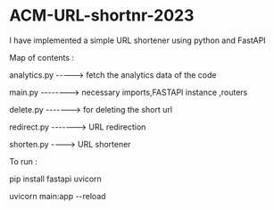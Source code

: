 # ACM-URL-shortnr-2023

I have implemented a simple URL shortener using python and FastAPI

Map of contents : 

analytics.py -----> fetch the analytics data of the code

main.py --------> necessary imports,FASTAPI instance ,routers

delete.py -------> for deleting the short url

redirect.py -------> URL redirection

shorten.py ----> URL shortener 

To run : 

pip install fastapi uvicorn

uvicorn main:app --reload




